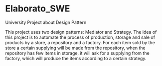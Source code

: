 # Elaborato_SWE
University Project about Design Pattern

This project uses two design patterns: Mediator and Strategy.
The idea of this project is to automate the process of production, storage and sale of products by a store, a repository and a factory.
For each item sold by the store a certain supplying will be made from the repository, when the repository has few items in storage, it will ask for a supplying from the factory, which will produce the items according to a certain strategy.

